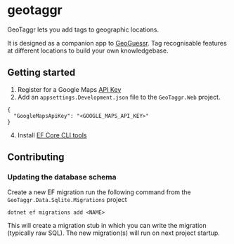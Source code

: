 # geotaggr
GeoTaggr lets you add tags to geographic locations.

It is designed as a companion app to [GeoGuessr](https://www.geoguessr.com). 
Tag recognisable features at different locations to build your own knowledgebase.

## Getting started

1. Register for a Google Maps [API Key](https://developers.google.com/maps/documentation/javascript/get-api-key)
2. Add an `appsettings.Development.json` file to the `GeoTaggr.Web` project.
```
{
  "GoogleMapsApiKey": "<GOOGLE_MAPS_API_KEY>"
}
```
4. Install [EF Core CLI tools](https://learn.microsoft.com/en-us/ef/core/cli/dotnet)

## Contributing

### Updating the database schema

Create a new EF migration run the following command from the `GeoTaggr.Data.Sqlite.Migrations` project

`dotnet ef migrations add <NAME>`

This will create a migration stub in which you can write the migration (typically raw SQL). 
The new migration(s) will run on next project startup.